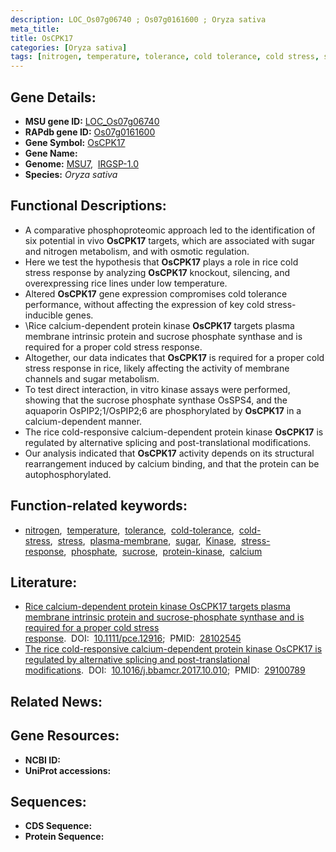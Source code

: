 ```yaml
---
description: LOC_Os07g06740 ; Os07g0161600 ; Oryza sativa
meta_title:
title: OsCPK17
categories: [Oryza sativa]
tags: [nitrogen, temperature, tolerance, cold tolerance, cold stress, stress, plasma membrane, sugar, Kinase, stress response, phosphate, sucrose, protein kinase, calcium]
---
```


## Gene Details:
- **MSU gene ID:** [LOC_Os07g06740](http://rice.uga.edu/cgi-bin/ORF_infopage.cgi?orf=LOC_Os07g06740)  
- **RAPdb gene ID:** [Os07g0161600](https://rapdb.dna.affrc.go.jp/locus/?name=Os07g0161600)  
- **Gene Symbol:** <u>OsCPK17</u>
- **Gene Name:**
- **Genome:**  [MSU7](http://rice.uga.edu/),&nbsp;&nbsp;[IRGSP-1.0](https://rapdb.dna.affrc.go.jp/download/irgsp1.html)
- **Species:** *Oryza sativa*

## Functional Descriptions:
   - A comparative phosphoproteomic approach led to the identification of six potential in vivo **OsCPK17** targets, which are associated with sugar and nitrogen metabolism, and with osmotic regulation.
   - Here we test the hypothesis that **OsCPK17** plays a role in rice cold stress response by analyzing **OsCPK17** knockout, silencing, and overexpressing rice lines under low temperature.
   - Altered **OsCPK17** gene expression compromises cold tolerance performance, without affecting the expression of key cold stress-inducible genes.
   - \Rice calcium-dependent protein kinase **OsCPK17** targets plasma membrane intrinsic protein and sucrose phosphate synthase and is required for a proper cold stress response.
   - Altogether, our data indicates that **OsCPK17** is required for a proper cold stress response in rice, likely affecting the activity of membrane channels and sugar metabolism.
   - To test direct interaction, in vitro kinase assays were performed, showing that the sucrose phosphate synthase OsSPS4, and the aquaporin OsPIP2;1/OsPIP2;6 are phosphorylated by **OsCPK17** in a calcium-dependent manner.
   - The rice cold-responsive calcium-dependent protein kinase **OsCPK17** is regulated by alternative splicing and post-translational modifications.
   - Our analysis indicated that **OsCPK17** activity depends on its structural rearrangement induced by calcium binding, and that the protein can be autophosphorylated.

## Function-related keywords:
   - [nitrogen](/tags/nitrogen/),&nbsp;&nbsp;[temperature](/tags/temperature/),&nbsp;&nbsp;[tolerance](/tags/tolerance/),&nbsp;&nbsp;[cold-tolerance](/tags/cold-tolerance/),&nbsp;&nbsp;[cold-stress](/tags/cold-stress/),&nbsp;&nbsp;[stress](/tags/stress/),&nbsp;&nbsp;[plasma-membrane](/tags/plasma-membrane/),&nbsp;&nbsp;[sugar](/tags/sugar/),&nbsp;&nbsp;[Kinase](/tags/Kinase/),&nbsp;&nbsp;[stress-response](/tags/stress-response/),&nbsp;&nbsp;[phosphate](/tags/phosphate/),&nbsp;&nbsp;[sucrose](/tags/sucrose/),&nbsp;&nbsp;[protein-kinase](/tags/protein-kinase/),&nbsp;&nbsp;[calcium](/tags/calcium/)

## Literature:
   - [Rice calcium-dependent protein kinase OsCPK17 targets plasma membrane intrinsic protein and sucrose-phosphate synthase and is required for a proper cold stress response](https://www.doi.org/10.1111/pce.12916).&nbsp;&nbsp;DOI:&nbsp;&nbsp;[10.1111/pce.12916](https://www.doi.org/10.1111/pce.12916);&nbsp;&nbsp;PMID:&nbsp;&nbsp;[28102545](https://pubmed.ncbi.nlm.nih.gov/28102545/)
   - [The rice cold-responsive calcium-dependent protein kinase OsCPK17 is regulated by alternative splicing and post-translational modifications](https://www.doi.org/10.1016/j.bbamcr.2017.10.010).&nbsp;&nbsp;DOI:&nbsp;&nbsp;[10.1016/j.bbamcr.2017.10.010](https://www.doi.org/10.1016/j.bbamcr.2017.10.010);&nbsp;&nbsp;PMID:&nbsp;&nbsp;[29100789](https://pubmed.ncbi.nlm.nih.gov/29100789/)

## Related News:

## Gene Resources:
- **NCBI ID:**  []()
- **UniProt accessions:** [](https://www.uniprot.org/uniprotkb//entry)

## Sequences:
- **CDS Sequence:**
- **Protein Sequence:**
